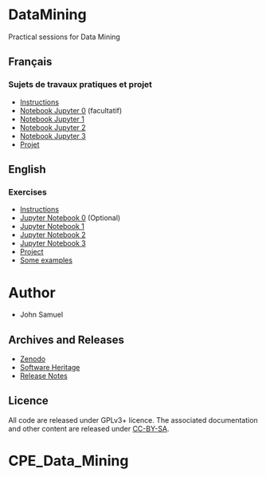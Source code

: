 # DataMining
Practical sessions for Data Mining

## Français
### Sujets de travaux pratiques et projet
* [Instructions](fr/README.md)
* [Notebook Jupyter 0](fr/TP0/tp0.ipynb) (facultatif)
* [Notebook Jupyter 1](fr/TP1/tp1.ipynb)
* [Notebook Jupyter 2](fr/TP2/tp2.ipynb)
* [Notebook Jupyter 3](fr/TP3/tp3.ipynb)
* [Projet](fr/Projet/Projet.md)

## English 
### Exercises
* [Instructions](en/README.md)
* [Jupyter Notebook 0](en/practical0/practical0.ipynb) (Optional)
* [Jupyter Notebook 1](en/practical1/practical1.ipynb)
* [Jupyter Notebook 2](en/practical2/practical2.ipynb)
* [Jupyter Notebook 3](en/practical3/practical3.ipynb)
* [Project](en/Project/project.md)
* [Some examples](en/examples/README.md)

# Author
* John Samuel

## Archives and Releases
* [Zenodo](https://doi.org/10.5281/zenodo.4519122)
* [Software Heritage](https://archive.softwareheritage.org/browse/origin/directory/?origin_url=https://github.com/johnsamuelwrites/DataMining)
* [Release Notes](RELEASE.md)

## Licence
All code are released under GPLv3+ licence. The associated documentation and other content are released under [CC-BY-SA](http://creativecommons.org/licenses/by-sa/4.0/).
# CPE_Data_Mining
